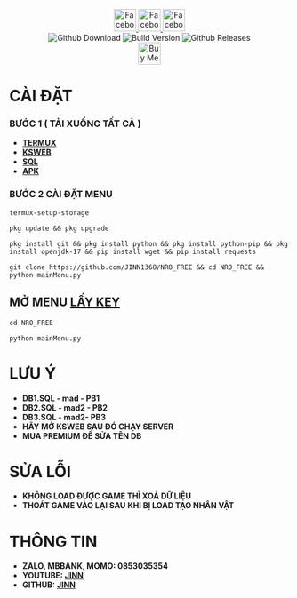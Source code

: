 <div align="center">
  <a href="https://www.facebook.com/groups/842730643884338">
    <img alt="Facebook" src="https://img.shields.io/badge/Facebook-1877F2?style=for-the-badge&logo=facebook&logoColor=white" style="height:40px;"/>
  </a>
   </a>
   <a href="https://github.com/JINN1368">
    <img alt="Facebook" src="https://img.shields.io/badge/Github-333333?style=for-the-badge&logo=github&logoColor=white" style="height:40px;"/>
  </a>
   <a href="https://www.youtube.com/channel/UCLmZUmjdiwKxMEcYdgJ6Rww?sub_confirmation=1">
    <img alt="Facebook" src="https://img.shields.io/badge/Youtube-fc036f?style=for-the-badge&logo=youtube&logoColor=white" style="height:40px;"/>
  </a>
  <br/>
  <img alt="Github Download" src="https://img.shields.io/github/downloads/JINN1368/NRO_FREE/total.svg?style=for-the-badge" />
  <img alt="Build Version" src="https://img.shields.io/badge/NRO MENU VERSION-1.0.0-yellow?style=for-the-badge"/>
  <img alt="Github Releases" src="https://img.shields.io/github/release/JINN1368/NRO_FREE.svg?style=for-the-badge"/>
  <br/>
  <a href="  https://www.buymeacoffee.com/KnD1368" target="_blank"><img src="https://www.buymeacoffee.com/assets/img/custom_images/orange_img.png" alt="Buy Me A Coffee" style="height: 40px;" ></a>
</div>

# **CÀI ĐẶT** <a name="SETUP"/>
### **BƯỚC 1 ( TẢI XUỐNG TẤT CẢ )**
- **[TERMUX](https://github.com/termux/termux-app/releases/tag/v0.118.0)**
- **[KSWEB](https://web1s.info/lkDW4cDUpU)**
- **[SQL](https://web1s.io/7QSGqhbG31)**
- **[APK](https://github.com/JINN1368/NRO_FREE/releases/tag/APK)**
### **BƯỚC 2 CÀI ĐẶT MENU**
```
termux-setup-storage
```
```
pkg update && pkg upgrade
```
```
pkg install git && pkg install python && pkg install python-pip && pkg install openjdk-17 && pip install wget && pip install requests
```
```
git clone https://github.com/JINN1368/NRO_FREE && cd NRO_FREE && python mainMenu.py
```
## **MỞ MENU** [LẤY KEY](https://webtydo.com/XYFEEYlNdu)
```
cd NRO_FREE
 ```
 ```
 python mainMenu.py
 ```
# **LƯU Ý**
* **DB1.SQL - mad - PB1**
* **DB2.SQL - mad2 - PB2**
* **DB3.SQL - mad2- PB3**
* **HÃY MỞ KSWEB SAU ĐÓ CHẠY SERVER**
* **MUA PREMIUM ĐỂ SỬA TÊN DB**
# **SỬA LỖI** <a name="NOTE"/>
* **KHÔNG LOAD ĐƯỢC GAME THÌ XOÁ DỮ LIỆU**
* **THOÁT GAME VÀO LẠI SAU KHI BỊ LOAD TẠO NHÂN VẬT**
# THÔNG TIN 
* **ZALO, MBBANK, MOMO: 0853035354**
* **YOUTUBE: [JINN](https://www.youtube.com/@JINN1368)**
* **GITHUB: [JINN](GITHUB.COM/JINN1368)**
